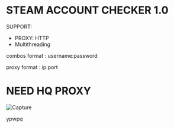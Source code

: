 # STEAM ACCOUNT CHECKER 1.0

SUPPORT:
 - PROXY: HTTP
 - Multithreading

combos format : username:password

proxy format : ip:port

# NEED HQ PROXY 

![Capture](https://user-images.githubusercontent.com/59871949/143801686-9931673a-fd04-48c0-b1d8-28f31058e2f7.PNG)

ypwpq